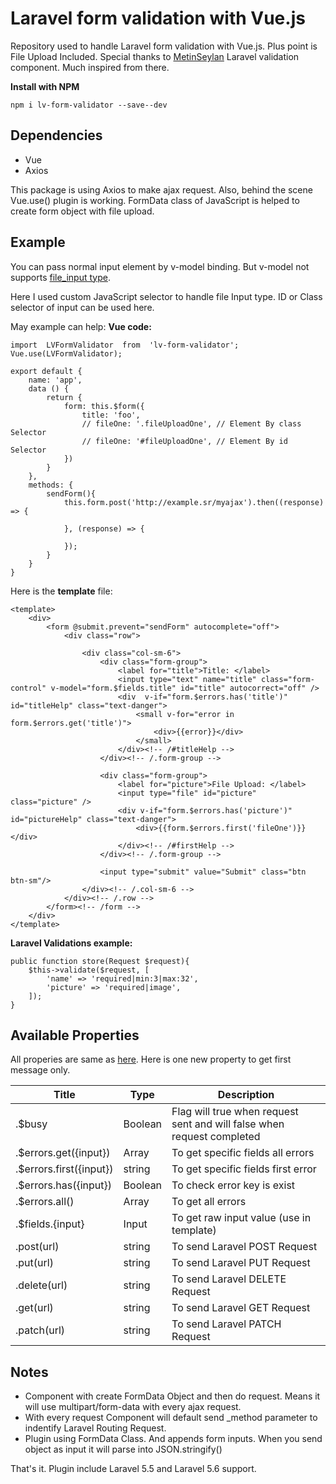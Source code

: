 # Laravel form validation with Vue.js 

Repository used to handle Laravel form validation with Vue.js. Plus point is File Upload Included. Special thanks to [MetinSeylan](https://github.com/MetinSeylan/Vue-Laravel-Validator) Laravel validation component. Much inspired from there.

**Install with NPM**

    npm i lv-form-validator --save--dev 

## Dependencies

 - Vue
 - Axios
 
 This package is using Axios to make ajax request. Also, behind the scene Vue.use() plugin is working. FormData class of JavaScript is helped to create form object with file upload.

## Example 

You can pass normal input element by v-model binding. But v-model not supports [file_input type](https://forum.vuejs.org/t/vuejs2-file-input/633). 

Here I used custom JavaScript selector to handle file Input type. ID or Class selector of input can be used here.

May example can help:
**Vue code:**

    import  LVFormValidator  from  'lv-form-validator';
    Vue.use(LVFormValidator);
    
    export default {
	    name: 'app',
    	data () {
    		return {
    			form: this.$form({
    				title: 'foo',
    				// fileOne: '.fileUploadOne', // Element By class Selector
    				// fileOne: '#fileUploadOne', // Element By id Selector
    			})
    		}
      	},
    	methods: {
    		sendForm(){
    			this.form.post('http://example.sr/myajax').then((response) => {
    				
    			}, (response) => {
    				
    			});
    		}
    	}
    }

Here is the **template** file: 

    <template>
    	<div>
    		<form @submit.prevent="sendForm" autocomplete="off">
    			<div class="row">
    			
    				<div class="col-sm-6">
    					<div class="form-group">
    						<label for="title">Title: </label>
    						<input type="text" name="title" class="form-control" v-model="form.$fields.title" id="title" autocorrect="off" />
    						<div  v-if="form.$errors.has('title')" id="titleHelp" class="text-danger"> 
    							<small v-for="error in form.$errors.get('title')">
    								<div>{{error}}</div> 
    							</small> 
    						</div><!-- /#titleHelp -->
    					</div><!-- /.form-group -->
    					
    					<div class="form-group">
    						<label for="picture">File Upload: </label>
    						<input type="file" id="picture" class="picture" />
    						<div v-if="form.$errors.has('picture')" id="pictureHelp" class="text-danger">
    							<div>{{form.$errors.first('fileOne')}}</div> 
    						</div><!-- /#firstHelp -->
    					</div><!-- /.form-group -->
    					
    					<input type="submit" value="Submit" class="btn btn-sm"/>
    				</div><!-- /.col-sm-6 -->
    			</div><!-- /.row -->
    		</form><!-- /form -->
    	</div>
    </template>
    
**Laravel Validations example:**

    public function store(Request $request){
        $this->validate($request, [
            'name' => 'required|min:3|max:32',
            'picture' => 'required|image',
        ]);
    }

## Available Properties
All properies are same as [here](https://github.com/MetinSeylan/Vue-Laravel-Validator#available-properties).  Here is one new property to get first message only.

| Title                     | Type    | Description                                                            |
| ------------------------- | ------- | ---------------------------------------------------------------------- |
| .$busy                    | Boolean | Flag will true when request sent and will false when request completed |
| .$errors.get({input})     | Array   | To get specific fields all errors                                      |
| .$errors.first({input})   | string  | To get specific fields first error                                     |
| .$errors.has({input})     | Boolean | To check error key is exist                                            |
| .$errors.all()            | Array   | To get all errors                                                      |
| .$fields.{input}          | Input   | To get raw input value (use in template)                               |
| .post(url)                | string  | To send Laravel POST Request                                           |
| .put(url)                 | string  | To send Laravel PUT Request                                            |
| .delete(url)              | string  | To send Laravel DELETE Request                                         |
| .get(url)                 | string  |  To send Laravel GET Request                                           |
| .patch(url)               | string  | To send Laravel PATCH Request                                          |

## Notes

 - Component with create FormData Object and then do request. Means it will use multipart/form-data with every ajax request.
 - With every request Component will default send _method parameter to indentify Laravel Routing Request. 
 - Plugin using FormData Class. And appends form inputs. When you send object as input it will parse into JSON.stringify() 

That's it. Plugin include Laravel 5.5 and Laravel 5.6 support.
